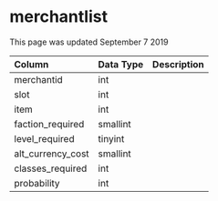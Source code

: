 # merchantlist

This page was updated September 7 2019

| Column | Data Type | Description |
| :--- | :--- | :--- |
| merchantid | int |  |
| slot | int |  |
| item | int |  |
| faction\_required | smallint |  |
| level\_required | tinyint |  |
| alt\_currency\_cost | smallint |  |
| classes\_required | int |  |
| probability | int |  |

